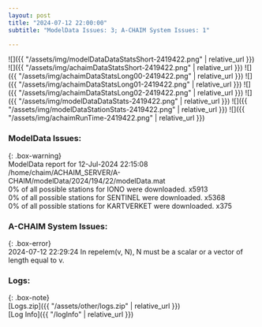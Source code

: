 ```yaml
---
layout: post
title: "2024-07-12 22:00:00"
subtitle: "ModelData Issues: 3; A-CHAIM System Issues: 1"

---
```


![]({{ "/assets/img/modelDataDataStatsShort-2419422.png" | relative_url }})
![]({{ "/assets/img/achaimDataStatsShort-2419422.png" | relative_url }})
![]({{ "/assets/img/achaimDataStatsLong00-2419422.png" | relative_url }})
![]({{ "/assets/img/achaimDataStatsLong01-2419422.png" | relative_url }})
![]({{ "/assets/img/achaimDataStatsLong02-2419422.png" | relative_url }})
![]({{ "/assets/img/modelDataDataStats-2419422.png" | relative_url }})
![]({{ "/assets/img/modelDataStationStats-2419422.png" | relative_url }})
![]({{ "/assets/img/achaimRunTime-2419422.png" | relative_url }})


### ModelData Issues:  
  
{: .box-warning}  
 ModelData report for 12-Jul-2024 22:15:08   
 /home/chaim/ACHAIM_SERVER/A-CHAIM/modelData/2024/194/22/modelData.mat   
 0% of all possible stations for IONO were downloaded. x5913   
 0% of all possible stations for SENTINEL were downloaded. x5368   
 0% of all possible stations for KARTVERKET were downloaded. x375   
  
### A-CHAIM System Issues:  
  
{: .box-error}  
2024-07-12 22:29:24 In repelem(v, N), N must be a scalar or a vector of length equal to v.  

### Logs:  
  
{: .box-note}  
[Logs.zip]({{ "/assets/other/logs.zip" | relative_url }})  
[Log Info]({{ "/logInfo" | relative_url }})  
